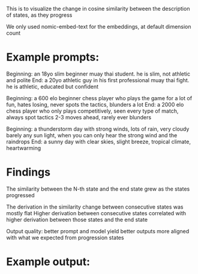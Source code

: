 This is to visualize the change in cosine similarity between the description of states, as they progress

We only used nomic-embed-text for the embeddings, at default dimension count

# Example prompts:

Beginning: an 18yo slim beginner muay thai student. he is slim, not athletic and polite
End: a 20yo athletic guy in his first professional muay thai fight. he is athletic, educated but confident

Beginning: a 600 elo beginner chess player who plays the game for a lot of fun, hates losing, never spots the tactics, blunders a lot
End: a 2000 elo chess player who only plays competitively, seen every type of match, always spot tactics 2-3 moves ahead, rarely ever blunders

Beginning: a thunderstorm day with strong winds, lots of rain, very cloudy barely any sun light, when you can only hear the strong wind and the raindrops
End: a sunny day with clear skies, slight breeze, tropical climate, heartwarming

# Findings

The similarity between the N-th state and the end state grew as the states progressed

The derivation in the similarity change between consecutive states was mostly flat
Higher derivation between consecutive states correlated with higher derivation between those states and the end state

Output quality: better prompt and model yield better outputs more aligned with what we expected from progression states

# Example output:

